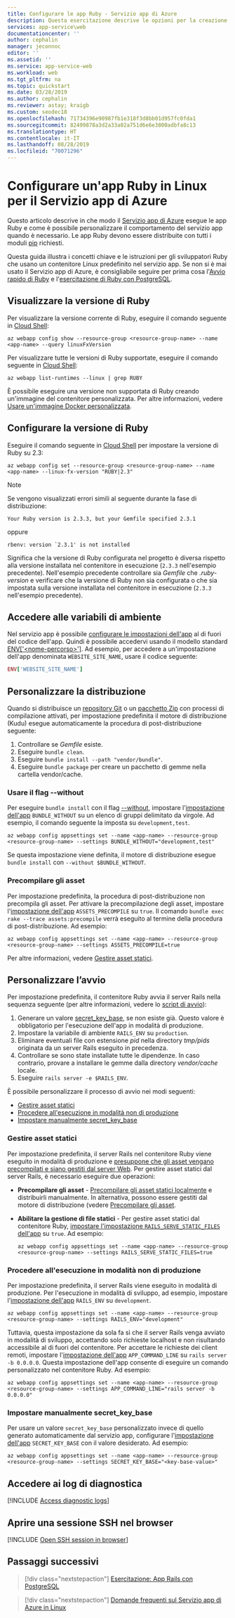 ```yaml
---
title: Configurare le app Ruby - Servizio app di Azure
description: Questa esercitazione descrive le opzioni per la creazione e la configurazione delle app Ruby per il Servizio app di Azure in Linux.
services: app-service\web
documentationcenter: ''
author: cephalin
manager: jeconnoc
editor: ''
ms.assetid: ''
ms.service: app-service-web
ms.workload: web
ms.tgt_pltfrm: na
ms.topic: quickstart
ms.date: 03/28/2019
ms.author: cephalin
ms.reviewer: astay; kraigb
ms.custom: seodec18
ms.openlocfilehash: 71734396e90987fb1e318f3d8bb01d957fc0fda1
ms.sourcegitcommit: 82499878a3d2a33a02a751d6e6e3800adbfa8c13
ms.translationtype: HT
ms.contentlocale: it-IT
ms.lasthandoff: 08/28/2019
ms.locfileid: "70071296"
---
```

# <a name="configure-a-linux-ruby-app-for-azure-app-service"></a>Configurare un'app Ruby in Linux per il Servizio app di Azure

Questo articolo descrive in che modo il [Servizio app di Azure](app-service-linux-intro.md) esegue le app Ruby e come è possibile personalizzare il comportamento del servizio app quando è necessario. Le app Ruby devono essere distribuite con tutti i moduli [pip](https://pypi.org/project/pip/) richiesti.

Questa guida illustra i concetti chiave e le istruzioni per gli sviluppatori Ruby che usano un contenitore Linux predefinito nel servizio app. Se non si è mai usato il Servizio app di Azure, è consigliabile seguire per prima cosa l'[Avvio rapido di Ruby](quickstart-ruby.md) e l'[esercitazione di Ruby con PostgreSQL](tutorial-ruby-postgres-app.md).

## <a name="show-ruby-version"></a>Visualizzare la versione di Ruby

Per visualizzare la versione corrente di Ruby, eseguire il comando seguente in [Cloud Shell](https://shell.azure.com):

```azurecli-interactive
az webapp config show --resource-group <resource-group-name> --name <app-name> --query linuxFxVersion
```

Per visualizzare tutte le versioni di Ruby supportate, eseguire il comando seguente in [Cloud Shell](https://shell.azure.com):

```azurecli-interactive
az webapp list-runtimes --linux | grep RUBY
```

È possibile eseguire una versione non supportata di Ruby creando un'immagine del contenitore personalizzata. Per altre informazioni, vedere [Usare un'immagine Docker personalizzata](tutorial-custom-docker-image.md).

## <a name="set-ruby-version"></a>Configurare la versione di Ruby

Eseguire il comando seguente in [Cloud Shell](https://shell.azure.com) per impostare la versione di Ruby su 2.3:

```azurecli-interactive
az webapp config set --resource-group <resource-group-name> --name <app-name> --linux-fx-version "RUBY|2.3"
```

> [!NOTE]
> Se vengono visualizzati errori simili al seguente durante la fase di distribuzione:
> ```
> Your Ruby version is 2.3.3, but your Gemfile specified 2.3.1
> ```
> oppure
> ```
> rbenv: version `2.3.1' is not installed
> ```
> Significa che la versione di Ruby configurata nel progetto è diversa rispetto alla versione installata nel contenitore in esecuzione (`2.3.3` nell'esempio precedente). Nell'esempio precedente controllare sia *Gemfile* che *.ruby-version* e verificare che la versione di Ruby non sia configurata o che sia impostata sulla versione installata nel contenitore in esecuzione (`2.3.3` nell'esempio precedente).

## <a name="access-environment-variables"></a>Accedere alle variabili di ambiente

Nel servizio app è possibile [configurare le impostazioni dell'app](../configure-common.md?toc=%2fazure%2fapp-service%2fcontainers%2ftoc.json#configure-app-settings) al di fuori del codice dell'app. Quindi è possibile accedervi usando il modello standard [ENV['\<nome-percorso>']](https://ruby-doc.org/core-2.3.3/ENV.html). Ad esempio, per accedere a un'impostazione dell'app denominata `WEBSITE_SITE_NAME`, usare il codice seguente:

```ruby
ENV['WEBSITE_SITE_NAME']
```

## <a name="customize-deployment"></a>Personalizzare la distribuzione

Quando si distribuisce un [repository Git](../deploy-local-git.md?toc=%2fazure%2fapp-service%2fcontainers%2ftoc.json) o un [pacchetto Zip](../deploy-zip.md?toc=%2fazure%2fapp-service%2fcontainers%2ftoc.json) con processi di compilazione attivati, per impostazione predefinita il motore di distribuzione (Kudu) esegue automaticamente la procedura di post-distribuzione seguente:

1. Controllare se *Gemfile* esiste.
1. Eseguire `bundle clean`. 
1. Eseguire `bundle install --path "vendor/bundle"`.
1. Eseguire `bundle package` per creare un pacchetto di gemme nella cartella vendor/cache.

### <a name="use---without-flag"></a>Usare il flag --without

Per eseguire `bundle install` con il flag [--without](https://bundler.io/man/bundle-install.1.html), impostare l'[impostazione dell'app](../configure-common.md?toc=%2fazure%2fapp-service%2fcontainers%2ftoc.json#configure-app-settings) `BUNDLE_WITHOUT` su un elenco di gruppi delimitato da virgole. Ad esempio, il comando seguente la imposta su `development,test`.

```azurecli-interactive
az webapp config appsettings set --name <app-name> --resource-group <resource-group-name> --settings BUNDLE_WITHOUT="development,test"
```

Se questa impostazione viene definita, il motore di distribuzione esegue `bundle install` con `--without $BUNDLE_WITHOUT`.

### <a name="precompile-assets"></a>Precompilare gli asset

Per impostazione predefinita, la procedura di post-distribuzione non precompila gli asset. Per attivare la precompilazione degli asset, impostare l'[impostazione dell'app](../configure-common.md?toc=%2fazure%2fapp-service%2fcontainers%2ftoc.json#configure-app-settings) `ASSETS_PRECOMPILE` su `true`. Il comando `bundle exec rake --trace assets:precompile` verrà eseguito al termine della procedura di post-distribuzione. Ad esempio:

```azurecli-interactive
az webapp config appsettings set --name <app-name> --resource-group <resource-group-name> --settings ASSETS_PRECOMPILE=true
```

Per altre informazioni, vedere [Gestire asset statici](#serve-static-assets).

## <a name="customize-start-up"></a>Personalizzare l’avvio

Per impostazione predefinita, il contenitore Ruby avvia il server Rails nella sequenza seguente (per altre informazioni, vedere lo [script di avvio](https://github.com/Azure-App-Service/ruby/blob/master/2.3.8/startup.sh)):

1. Generare un valore [secret_key_base](https://edgeguides.rubyonrails.org/security.html#environmental-security), se non esiste già. Questo valore è obbligatorio per l'esecuzione dell'app in modalità di produzione.
1. Impostare la variabile di ambiente `RAILS_ENV` su `production`.
1. Eliminare eventuali file con estensione *pid* nella directory *tmp/pids* originata da un server Rails eseguito in precedenza.
1. Controllare se sono state installate tutte le dipendenze. In caso contrario, provare a installare le gemme dalla directory *vendor/cache* locale.
1. Eseguire `rails server -e $RAILS_ENV`.

È possibile personalizzare il processo di avvio nei modi seguenti:

- [Gestire asset statici](#serve-static-assets)
- [Procedere all'esecuzione in modalità non di produzione](#run-in-non-production-mode)
- [Impostare manualmente secret_key_base](#set-secret_key_base-manually)

### <a name="serve-static-assets"></a>Gestire asset statici

Per impostazione predefinita, il server Rails nel contenitore Ruby viene eseguito in modalità di produzione e [presuppone che gli asset vengano precompilati e siano gestiti dal server Web](https://guides.rubyonrails.org/asset_pipeline.html#in-production). Per gestire asset statici dal server Rails, è necessario eseguire due operazioni:

- **Precompilare gli asset** - [Precompilare gli asset statici localmente](https://guides.rubyonrails.org/asset_pipeline.html#local-precompilation) e distribuirli manualmente. In alternativa, possono essere gestiti dal motore di distribuzione (vedere [Precompilare gli asset](#precompile-assets).
- **Abilitare la gestione di file statici** - Per gestire asset statici dal contenitore Ruby, [impostare l'impostazione `RAILS_SERVE_STATIC_FILES` dell'app](../configure-common.md?toc=%2fazure%2fapp-service%2fcontainers%2ftoc.json#configure-app-settings) su `true`. Ad esempio:

    ```azurecli-interactive
    az webapp config appsettings set --name <app-name> --resource-group <resource-group-name> --settings RAILS_SERVE_STATIC_FILES=true
    ```

### <a name="run-in-non-production-mode"></a>Procedere all'esecuzione in modalità non di produzione

Per impostazione predefinita, il server Rails viene eseguito in modalità di produzione. Per l'esecuzione in modalità di sviluppo, ad esempio, impostare l'[impostazione dell'app](../configure-common.md?toc=%2fazure%2fapp-service%2fcontainers%2ftoc.json#configure-app-settings) `RAILS_ENV` su `development`.

```azurecli-interactive
az webapp config appsettings set --name <app-name> --resource-group <resource-group-name> --settings RAILS_ENV="development"
```

Tuttavia, questa impostazione da sola fa sì che il server Rails venga avviato in modalità di sviluppo, accettando solo richieste localhost e non risultando accessibile al di fuori del contenitore. Per accettare le richieste dei client remoti, impostare l'[impostazione dell'app](../configure-common.md?toc=%2fazure%2fapp-service%2fcontainers%2ftoc.json#configure-app-settings) `APP_COMMAND_LINE` su `rails server -b 0.0.0.0`. Questa impostazione dell'app consente di eseguire un comando personalizzato nel contenitore Ruby. Ad esempio:

```azurecli-interactive
az webapp config appsettings set --name <app-name> --resource-group <resource-group-name> --settings APP_COMMAND_LINE="rails server -b 0.0.0.0"
```

### <a name="set-secret_key_base-manually"></a>Impostare manualmente secret_key_base

Per usare un valore `secret_key_base` personalizzato invece di quello generato automaticamente dal servizio app, configurare l'[impostazione dell'app](../configure-common.md?toc=%2fazure%2fapp-service%2fcontainers%2ftoc.json#configure-app-settings) `SECRET_KEY_BASE` con il valore desiderato. Ad esempio:

```azurecli-interactive
az webapp config appsettings set --name <app-name> --resource-group <resource-group-name> --settings SECRET_KEY_BASE="<key-base-value>"
```

## <a name="access-diagnostic-logs"></a>Accedere ai log di diagnostica

[!INCLUDE [Access diagnostic logs](../../../includes/app-service-web-logs-access-no-h.md)]

## <a name="open-ssh-session-in-browser"></a>Aprire una sessione SSH nel browser

[!INCLUDE [Open SSH session in browser](../../../includes/app-service-web-ssh-connect-builtin-no-h.md)]

## <a name="next-steps"></a>Passaggi successivi

> [!div class="nextstepaction"]
> [Esercitazione: App Rails con PostgreSQL](tutorial-ruby-postgres-app.md)

> [!div class="nextstepaction"]
> [Domande frequenti sul Servizio app di Azure in Linux](app-service-linux-faq.md)
